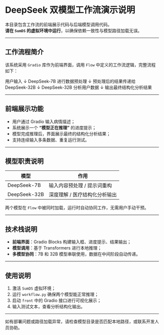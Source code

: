 # DeepSeek 双模型工作流演示说明

本目录包含工作流的前端展示代码与后端模型调用代码。  
**请在 `SumDS` 的虚拟环境中运行**，以确保依赖一致性与模型路径加载无误。

---

##  工作流程简介

该系统采用 `Gradio` 库作为前端界面，调用 `Flow` 中定义的工作流逻辑，完整流程如下：

用户输入
↓
DeepSeek-7B 进行数据预处理
↓
预处理后的结果传递给 DeepSeek-32B
↓
DeepSeek-32B 分析用户数据
↓
输出最终结构化分析结果

---

## 前端展示功能

- 用户通过 Gradio 输入病情描述；
- 系统展示一个 **“模型正在推理”** 的进度提示；
- 模型完成推理后，界面展示最终的结构化分析结果；
- 支持连续输入多条数据、重复运行测试。

---

## 模型职责说明

| 模型            | 作用                      |
|----------------|---------------------------|
| DeepSeek-7B    | 输入内容预处理 / 提示词重构   |
| DeepSeek-32B   | 深度理解 / 医疗结构化分析输出 |

两个模型在 `Flow` 中被同时加载，运行时自动协同工作，无需用户手动干预。

---

## 技术栈说明

- **前端界面**：Gradio Blocks 构建输入框、进度提示、结果输出；
- **模型调用**：基于 Transformers 进行本地推理；
- **多模型协同**：7B 和 32B 模型串联使用，数据在中间阶段自动传递。

---

##  使用说明

1. 激活 `SumDS` 虚拟环境；
2. 运行 `workflow.py` 确保两个模型能正常推理；
3. 启动 `front` 中的 Gradio 接口进行可视化展示；
4. 输入测试文本，查看分析结构化输出。

---

如有部署问题或路径加载异常，请检查模型目录是否匹配本地路径，或联系开发人员协助。